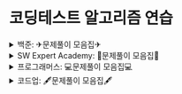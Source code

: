# 코딩테스트 알고리즘 연습

<details>
  <summary>백준: ✈문제풀이 모음집✈</summary>
    https://github.com/HYUNSIK-JI/Algorithm/tree/master/%EB%B0%B1%EC%A4%80
</details>

<details>
  <summary>SW Expert Academy: 👻문제풀이 모음집👻 </summary>
 https://github.com/HYUNSIK-JI/Algorithm/tree/master/%EC%82%BC%EC%84%B1
</details>

<details>
  <summary>프로그래머스: 💻문제풀이 모음집💻 </summary>
    https://github.com/HYUNSIK-JI/Algorithm/tree/master/%ED%94%84%EB%A1%9C%EA%B7%B8%EB%9E%98%EB%A8%B8%EC%8A%A4
</details>

<details>
  <summary>코드업: 🖋문제풀이 모음집🖋 </summary>
</details>